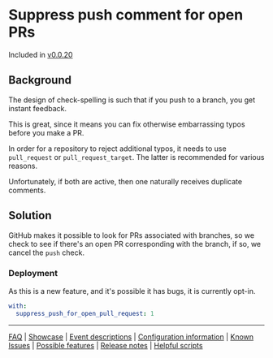# Suppress push comment for open PRs

Included in [v0.0.20](https://github.com/check-spelling/check-spelling/releases/tag/v0.0.20)

## Background

The design of check-spelling is such that if you push to a branch, you get instant feedback.

This is great, since it means you can fix otherwise embarrassing typos before you make a PR.

In order for a repository to reject additional typos, it needs to use `pull_request` or `pull_request_target`.
The latter is recommended for various reasons.

Unfortunately, if both are active, then one naturally receives duplicate comments.

## Solution

GitHub makes it possible to look for PRs associated with branches, so we check to see
if there's an open PR corresponding with the branch, if so, we cancel the `push`
check.

### Deployment

As this is a new feature, and it's possible it has bugs, it is currently opt-in.

```yaml
with:
  suppress_push_for_open_pull_request: 1
```

---
[FAQ](FAQ.md) | [Showcase](Showcase.md) | [Event descriptions](Event-descriptions.md) | [Configuration information](Configuration-information.md) | [Known Issues](Known-Issues.md) | [Possible features](Possible-features.md) | [Release notes](Release-notes.md) | [Helpful scripts](Helpful-scripts.md)
